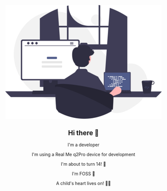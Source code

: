 <div align="center">

![](undraw_programming_65t2.svg)

## Hi there 👋

I'm a developer

I'm using a Real Me q2Pro device for development

I'm about to turn 14! 🎂

I'm FOSS 👊

A child's heart lives on! 🍩🍦
